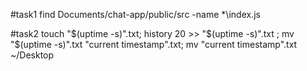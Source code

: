 #task1
find Documents/chat-app/public/src -name *\index.js

#task2
touch "$(uptime -s)".txt; history 20 >> "$(uptime -s)".txt ; mv "$(uptime -s)".txt  "current timestamp".txt; mv "current timestamp".txt ~/Desktop
